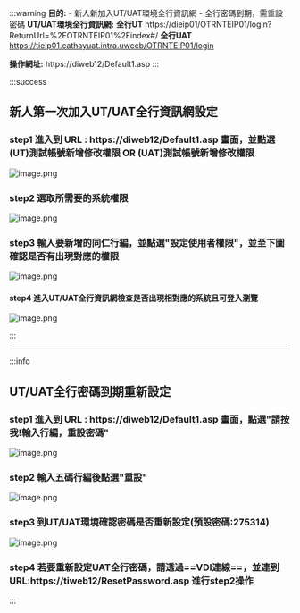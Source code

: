 
:::warning
**目的:**
    - 新人新加入UT/UAT環境全行資訊網
    - 全行密碼到期，需重設密碼
**UT/UAT環境全行資訊網:**
**全行UT**
https://dieip01/OTRNTEIP01/login?ReturnUrl=%2FOTRNTEIP01%2Findex#/
**全行UAT**
https://tieip01.cathayuat.intra.uwccb/OTRNTEIP01/login

**操作網址:** https://diweb12/Default1.asp
:::

:::success

## 新人第一次加入UT/UAT全行資訊網設定
### step1 進入到 URL : https://diweb12/Default1.asp 畫面，並點選(UT)測試帳號新增修改權限 OR (UAT)測試帳號新增修改權限
![image.png](https://hackmd.io/_uploads/H1cCi_xQ6.png)

### step2 選取所需要的系統權限
![image.png](https://hackmd.io/_uploads/Hy4CYOeQT.png)
### step3 輸入要新增的同仁行編，並點選"設定使用者權限"，並至下圖確認是否有出現對應的權限
![image.png](https://hackmd.io/_uploads/ryzqqOe7p.png)

#### step4 進入UT/UAT全行資訊網檢查是否出現相對應的系統且可登入瀏覽
![image.png](https://hackmd.io/_uploads/ry6-jdeQa.png)


:::

---
:::info
## UT/UAT全行密碼到期重新設定
### step1 進入到 URL : https://diweb12/Default1.asp 畫面，點選"請按我!輸入行編，重設密碼"
![image.png](https://hackmd.io/_uploads/HknIn_x76.png)

### step2 輸入五碼行編後點選"重設"
![image.png](https://hackmd.io/_uploads/ry-h2_xQp.png)

### step3 到UT/UAT環境確認密碼是否重新設定(預設密碼:275314)
![image.png](https://hackmd.io/_uploads/HydpCdxm6.png)


### step4 若要重新設定UAT全行密碼，請透過==VDI連線==，並連到URL:https://tiweb12/ResetPassword.asp 進行step2操作
:::
